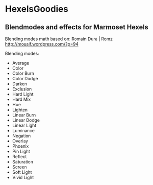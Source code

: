 # HexelsGoodies
## Blendmodes and effects for Marmoset Hexels

Blending modes math based on: 
Romain Dura | Romz http://mouaif.wordpress.com/?p=94

Blending modes:
* Average
* Color
* Color Burn
* Color Dodge
* Darken
* Exclusion
* Hard Light
* Hard Mix
* Hue
* Lighten
* Linear Burn
* Linear Dodge
* Linear Light
* Luminance
* Negation
* Overlay
* Phoenix
* Pin Light
* Reflect
* Saturation
* Screen
* Soft Light
* Vivid Light